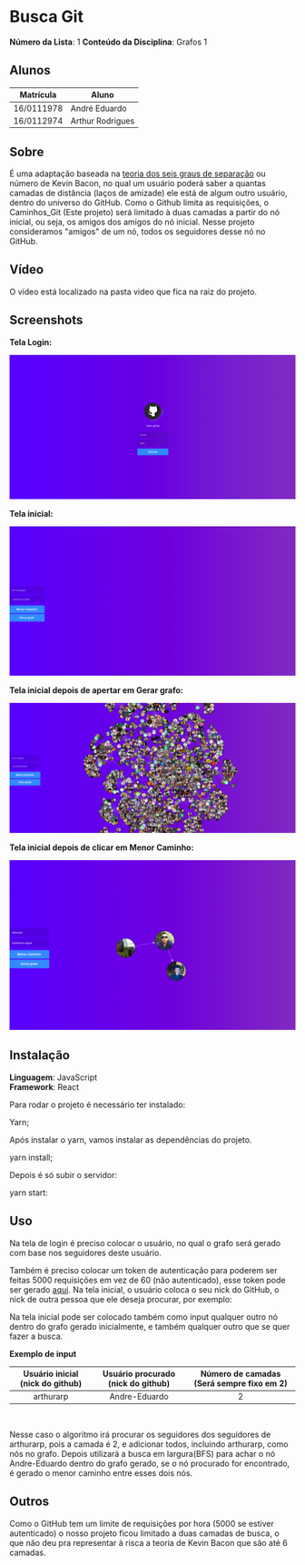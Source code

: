 # Busca Git

**Número da Lista**: 1
**Conteúdo da Disciplina**: Grafos 1<br>

## Alunos

| Matrícula  | Aluno           |
| ---------- | --------------- |
| 16/0111978 | André Eduardo   |
| 16/0112974  | Arthur Rodrigues |

## Sobre

É uma adaptação baseada na [teoria dos seis graus de separação](https://pt.wikipedia.org/wiki/Teoria_dos_seis_graus_de_separa%C3%A7%C3%A3o) ou número de Kevin Bacon, no qual um usuário poderá saber a quantas camadas de distância (laços de amizade) ele está de algum outro usuário, dentro do universo do GitHub. Como o Github limita as requisições, o Caminhos_Git (Este projeto) será limitado à duas camadas a partir do nó inicial, ou seja, os amigos dos amigos do nó inicial. Nesse projeto consideramos "amigos" de um nó, todos os seguidores desse nó no GitHub.

## Vídeo

O vídeo está localizado na pasta video que fica na raiz do projeto.


## Screenshots

**Tela Login:**

![](imgs/tela_login.png)

**Tela inicial:**

![](imgs/tela_inicial.png)

**Tela inicial depois de apertar em Gerar grafo:**

![](imgs/tela_inicial_grafo.png)

**Tela inicial depois de clicar em Menor Caminho:**

![](imgs/tela_inicial_grafo_menor.png)

## Instalação

**Linguagem**: JavaScript<br>
**Framework**: React<br>

Para rodar o projeto é necessário ter instalado:

Yarn;<br>

Após instalar o yarn, vamos instalar as dependências do projeto.

yarn install;

Depois é só subir o servidor:

yarn start:

## Uso

Na tela de login é preciso colocar o usuário, no qual o grafo será gerado com base nos seguidores deste usuário.

Também é preciso colocar um token de autenticação para poderem ser feitas 5000 requisições em vez de 60 (não autenticado), esse token pode ser gerado [aqui](https://github.com/settings/tokens).
Na tela inicial, o usuário coloca o seu nick do GitHub, o nick de outra pessoa que ele deseja procurar, por exemplo:

Na tela inicial pode ser colocado também como input qualquer outro nó dentro do grafo gerado inicialmente, e também qualquer outro que se quer fazer a busca.

**Exemplo de input**

Usuário inicial (nick do github) | Usuário procurado (nick do github) | Número de camadas (Será sempre fixo em 2) |
:------:|:------:|:-----:|
arthurarp | Andre-Eduardo | 2
<br>

Nesse caso o algoritmo irá procurar os seguidores dos seguidores de arthurarp, pois a camada é 2, e adicionar todos, incluindo arthurarp, como nós no grafo. Depois utilizará a busca em largura(BFS) para achar o nó Andre-Eduardo dentro do grafo gerado, se o nó procurado for encontrado, é gerado o menor caminho entre esses dois nós.

 

## Outros

Como o GitHub tem um limite de requisições por hora (5000 se estiver autenticado) o nosso projeto ficou limitado a duas camadas de busca, o que não deu pra representar à risca a teoria de Kevin Bacon que são até 6 camadas.


